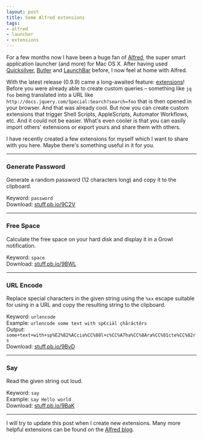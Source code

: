 ```yaml
---
layout: post
title: Some Alfred extensions
tags:
- alfred
- launcher
- extensions
---
```


For a few months now I have been a huge fan of [Alfred](http://www.alfredapp.com/), the super smart application launcher (and more) for Mac OS X. After having used [Quicksilver](http://qsapp.com/), [Butler](http://manytricks.com/butler/) and [LaunchBar](http://www.obdev.at/products/launchbar/) before, I now feel at home with Alfred. 

With the latest release (0.9.9) came a long-awaited feature: [extensions](http://blog.alfredapp.com/2011/07/31/alfred-0-9-9-brings-extensions-new-free-theme/)! Before you were already able to create custom queries – something like `jq foo` being translated into a URL like `http://docs.jquery.com/Special:Search?search=foo` that is then opened in your browser. And that was already cool. But now you can create custom extensions that trigger Shell Scripts, AppleScripts, Automator Workflows, etc. And it could not be easier. What's even cooler is that you can easily import others' extensions or export yours and share them with others.

I have recently created a few extensions for myself which I want to share with you here. Maybe there's something useful in it for you.

<!--more-->

----------------------------------------------------------------

### Generate Password

Generate a random password (12 characters long) and copy it to the clipboard.

Keyword: `password`  
Download: [stuff.pb.io/9C2V](http://stuff.pb.io/9C2V)

----------------------------------------------------------------

### Free Space

Calculate the free space on your hard disk and display it in a Growl notification.

Keyword: `space`  
Download: [stuff.pb.io/9BWL](http://stuff.pb.io/9BWL)

----------------------------------------------------------------

### URL Encode

Replace special characters in the given string using the `%xx` escape suitable for using in a URL and copy the resulting string to the clipboard.

Keyword: `urlencode`  
Example: `urlencode some text with sp€ciäl çhåráctêrs`  
Output: `some+text+with+sp%E2%82%ACcia%CC%88l+c%CC%A7ha%CC%8Ara%CC%81cte%CC%82rs`  
Download: [stuff.pb.io/9BvD](http://stuff.pb.io/9BvD)

----------------------------------------------------------------

### Say

Read the given string out loud.

Keyword: `say`  
Example: `say Hello world`  
Download: [stuff.pb.io/9BaK](http://stuff.pb.io/9BaK)

----------------------------------------------------------------

I will try to update this post when I create new extensions. Many more helpful extensions can be found on the [Alfred blog](http://blog.alfredapp.com/2011/08/02/alfred-extensions/).